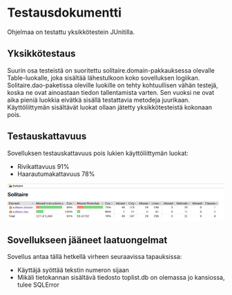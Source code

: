# Testausdokumentti

Ohjelmaa on testattu yksikkötestein JUnitilla.

## Yksikkötestaus

Suurin osa testeistä on suoritettu solitaire.domain-pakkauksessa olevalle Table-luokalle, joka sisältää lähestulkoon koko sovelluksen logiikan.
Solitaire.dao-paketissa oleville luokille on tehty kohtuullisen vähän testejä, koska ne ovat ainoastaan tiedon tallentamista varten. Sen vuoksi ne ovat aika pieniä luokkia eivätkä sisällä testattavia metodeja juurikaan.
Käyttöliittymän sisältävät luokat ollaan jätetty yksikkötesteistä kokonaan pois.

## Testauskattavuus

Sovelluksen testauskattavuus pois lukien käyttöliittymän luokat:
- Rivikattavuus 91%
- Haarautumakattavuus 78%

<img src="https://github.com/OlliSavisalo/ot-harjoitustyo/blob/master/dokumentaatio/kuvat/Solitaire_Jacoco.png">

## Sovellukseen jääneet laatuongelmat
Sovellus antaa tällä hetkellä virheen seuraavissa tapauksissa:
- Käyttäjä syöttää tekstin numeron sijaan
- Mikäli tietokannan sisältävä tiedosto toplist.db on olemassa jo kansiossa, tulee SQLError
